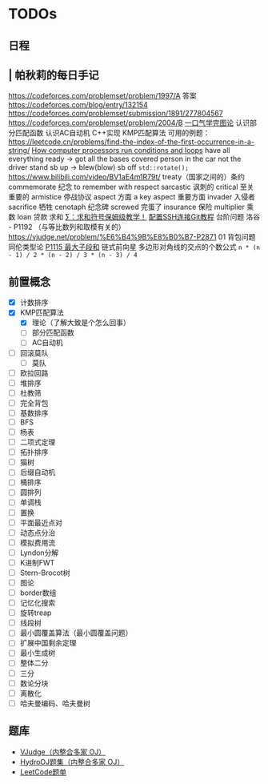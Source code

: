 # TODOs

## 日程

| 帕秋莉的每日手记
--
https://codeforces.com/problemset/problem/1997/A 答案 https://codeforces.com/blog/entry/132154
https://codeforces.com/problemset/submission/1891/277804567
https://codeforces.com/problemset/problem/2004/B
[一口气学完图论](https://www.bilibili.com/video/BV1aE4m1R79t/)
认识部分匹配函数
认识AC自动机
C++实现 KMP匹配算法 可用的例题：https://leetcode.cn/problems/find-the-index-of-the-first-occurrence-in-a-string/
[How computer processors run conditions and loops](https://www.youtube.com/watch?v=Ui6QyzcD3_E)
have all everything ready -> got all the bases covered
person in the car not the driver
stand sb up -> blew(blow) sb off
`std::rotate();`
https://www.bilibili.com/video/BV1aE4m1R79t/
treaty（国家之间的）条约
commemorate 纪念 to remember with respect
sarcastic 讽刺的
critical 至关重要的
armistice 停战协议
aspect 方面 a key aspect 重要方面
invader 入侵者
sacrifice 牺牲
cenotaph 纪念碑
screwed 完蛋了
insurance 保险
multiplier 乘数
loan 贷款
求和 [∑：求和符号保姆级教学！](https://www.bilibili.com/video/BV1gb4y167Ma/)
[配置SSH连接Git教程](https://www.cnblogs.com/OnlyAR/p/16155406.html)
台阶问题 洛谷 - P1192 （与等比数列和取模有关的）
https://vjudge.net/problem/%E6%B4%9B%E8%B0%B7-P2871 01 背包问题
同伦类型论
[P1115 最大子段和](https://www.luogu.com.cn/problem/P1115)
链式前向星
多边形对角线的交点的个数公式 `n * (n - 1) / 2 * (n - 2) / 3 * (n - 3) / 4`

## 前置概念

- [x] 计数排序
- [x] KMP匹配算法
  - [x] 理论（了解大致是个怎么回事）
  - [ ] 部分匹配函数
  - [ ] AC自动机
- [ ] 回滚莫队
  - [ ] 莫队
- [ ] 欧拉回路
- [ ] 堆排序
- [ ] 杜教筛
- [ ] 完全背包
- [ ] 基数排序
- [ ] BFS
- [ ] 杨表
- [ ] 二项式定理
- [ ] 拓扑排序
- [ ] 猫树
- [ ] 后缀自动机
- [ ] 桶排序
- [ ] 圆排列
- [ ] 单调栈
- [ ] 置换
- [ ] 平面最近点对
- [ ] 动态点分治
- [ ] 模拟费用流
- [ ] Lyndon分解
- [ ] K进制FWT
- [ ] Stern-Brocot树
- [ ] 图论
- [ ] border数组
- [ ] 记忆化搜索
- [ ] 旋转treap
- [ ] 线段树
- [ ] 最小圆覆盖算法（最小圆覆盖问题）
- [ ] 扩展中国剩余定理
- [ ] 最小生成树
- [ ] 整体二分
- [ ] 三分
- [ ] 数论分块
- [ ] 离散化
- [ ] 哈夫曼编码、哈夫曼树

## 题库

- [VJudge（内整合多家 OJ）](https://vjudge.net/)
- [HydroOJ题集（内整合多家 OJ）](https://hydro.ac/p)
- [LeetCode题单](https://huxulm.github.io/lc-rating/zen)
